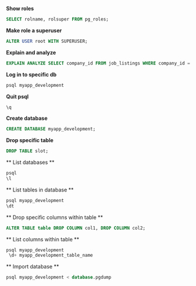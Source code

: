 **Show roles**

```sql
SELECT rolname, rolsuper FROM pg_roles;
```

**Make role a superuser**

```sql
ALTER USER root WITH SUPERUSER;
```

**Explain and analyze**

```sql
EXPLAIN ANALYZE SELECT company_id FROM job_listings WHERE company_id = 145;
```

**Log in to specific db**

```sql
psql myapp_development
```

**Quit psql**

```sql
\q
```

**Create database**

```sql
CREATE DATABASE myapp_development;
```

**Drop specific table**

```sql
DROP TABLE slot;
```

** List databases **

```sql
psql
\l
```

** List tables in database **

```sql
psql myapp_development
\dt
```

** Drop specific columns within table **

```sql
ALTER TABLE table DROP COLUMN col1, DROP COLUMN col2;
```

** List columns within table **

```sql
psql myapp_development
 \d+ myapp_development_table_name
 ```
 
 ** Import database **
 
 ```sql
 psql myapp_development < database.pgdump
 ```
